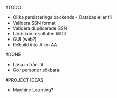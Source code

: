 #TODO
 * Olika persisterings backends - Databas eller fil
 * Validera SSN format
 * Validera duplicerade SSN
 * Läs/skriv resultaten till fil
 * GUI (web?)
 * Rebuild into Alien AA

#DONE
 * Läsa in från fil
 * Gör personer sökbara

#PROJECT IDEAS
 * Machine Learning?
